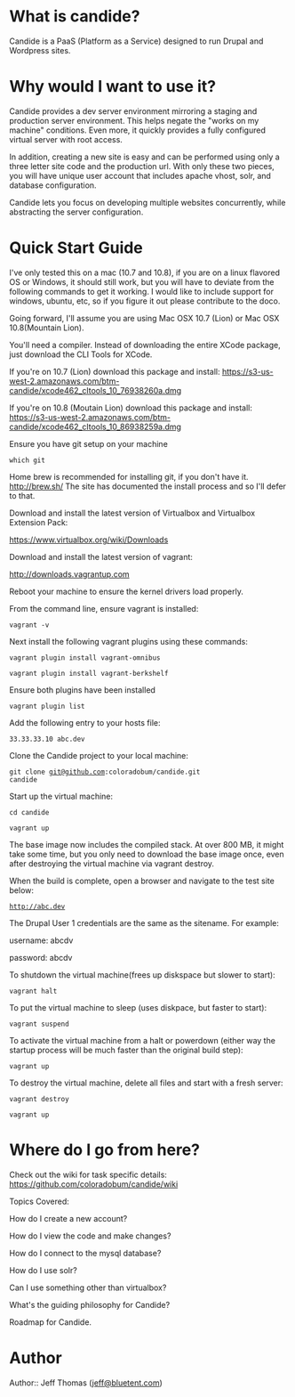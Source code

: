# What is candide?
Candide is a PaaS (Platform as a Service) designed to run Drupal and Wordpress sites.

# Why would I want to use it?
Candide provides a dev server environment mirroring a staging and production server environment. This helps negate the "works on my machine" conditions. Even more, it quickly provides a fully configured virtual server with root access.

In addition, creating a new site is easy and can be performed using only a three letter site code and the production url. With only these two pieces, you will have unique user account that includes apache vhost, solr, and database configuration.

Candide lets you focus on developing multiple websites concurrently, while abstracting the server configuration.

# Quick Start Guide
I've only tested this on a mac (10.7 and 10.8), if you are on a linux flavored OS or Windows, it should still work, but you will have to deviate from the following commands to get it working.  I would like to include support for windows, ubuntu, etc, so if you figure it out please contribute to the doco.

Going forward, I'll assume you are using Mac OSX 10.7 (Lion) or Mac OSX 10.8(Mountain Lion).

You'll need a compiler.  Instead of downloading the entire XCode package, just download the CLI Tools for XCode.

If you're on 10.7 (Lion) download this package and install:
https://s3-us-west-2.amazonaws.com/btm-candide/xcode462_cltools_10_76938260a.dmg

If you're on 10.8 (Moutain Lion) download this package and install:
https://s3-us-west-2.amazonaws.com/btm-candide/xcode462_cltools_10_86938259a.dmg

Ensure you have git setup on your machine

<code>which git</code>

Home brew is recommended for installing git, if you don't have it. http://brew.sh/ The site has documented the install process and so I'll defer to that.


Download and install the latest version of Virtualbox and Virtualbox Extension Pack:

https://www.virtualbox.org/wiki/Downloads


Download and install the latest version of vagrant:

http://downloads.vagrantup.com


Reboot your machine to ensure the kernel drivers load properly.


From the command line, ensure vagrant is installed:

<code>vagrant -v</code>


Next install the following vagrant plugins using these commands:

<code>vagrant plugin install vagrant-omnibus</code>

<code>vagrant plugin install vagrant-berkshelf</code>

Ensure both plugins have been installed

<code>vagrant plugin list</code>


Add the following entry to your hosts file:

<code>33.33.33.10                abc.dev</code>


Clone the Candide project to your local machine:

<code>git clone git@github.com:coloradobum/candide.git candide</code>


Start up the virtual machine:

<code>cd candide</code>

<code>vagrant up</code>


The base image now includes the compiled stack.  At over 800 MB, it might take some time, but you only need to download the base image once, even after destroying the virtual machine via vagrant destroy.

When the build is complete, open a browser and navigate to the test site below:

<code>http://abc.dev</code>


The Drupal User 1 credentials are the same as the sitename. For example:

username: abcdv

password: abcdv


To shutdown the virtual machine(frees up diskspace but slower to start):

<code>vagrant halt</code>


To put the virtual machine to sleep (uses diskpace, but faster to start):

<code>vagrant suspend</code>


To activate the virtual machine from a halt or powerdown (either way the startup process will be much faster than the original build step):

<code>vagrant up</code>


To destroy the virtual machine, delete all files and start with a fresh server:

<code>vagrant destroy</code>

<code>vagrant up</code>

# Where do I go from here?
Check out the wiki for task specific details:
https://github.com/coloradobum/candide/wiki

Topics Covered:

How do I create a new account?

How do I view the code and make changes?

How do I connect to the mysql database?

How do I use solr?

Can I use something other than virtualbox?

What's the guiding philosophy for Candide?

Roadmap for Candide.


# Author
Author:: Jeff Thomas (<jeff@bluetent.com>)
